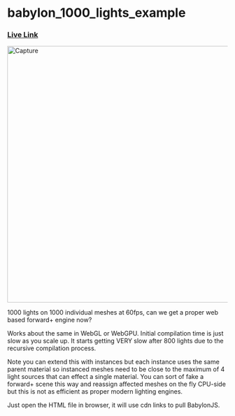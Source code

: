 # babylon_1000_lights_example

### [Live Link](https://babylon-1000-lights.netlify.app/)

<img width="587" alt="Capture" src="https://github.com/joshbrew/babylon_1000_lights_example/assets/18196383/f01fea3d-ecd2-487a-b8f2-f9868349b140">

1000 lights on 1000 individual meshes at 60fps, can we get a proper web based forward+ engine now? 

Works about the same in WebGL or WebGPU. Initial compilation time is just slow as you scale up. It starts getting VERY slow after 800 lights due to the recursive compilation process.

Note you can extend this with instances but each instance uses the same parent material so instanced meshes need to be close to the maximum of 4 light sources that can effect a single material. You can sort of fake a forward+ scene this way and reassign affected meshes on the fly CPU-side but this is not as efficient as proper modern lighting engines.

Just open the HTML file in browser, it will use cdn links to pull BabylonJS. 
